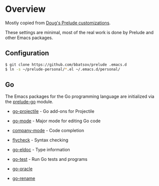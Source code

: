# Overview

Mostly copied from [Doug's Prelude customizations](https://raw.githubusercontent.com/dougm/prelude-personal).

These settings are minimal, most of the real work is done by Prelude
and other Emacs packages.

## Configuration

```bash
$ git clone https://github.com/bbatsov/prelude .emacs.d
$ ln -s ~/prelude-personal/*.el ~/.emacs.d/personal/
```

## Go

The Emacs packages for the Go programming language are initialized via the
[prelude-go](https://github.com/bbatsov/prelude/blob/master/modules/prelude-go.el) module.

* [go-projectile](https://github.com/dougm/go-projectile) -  Go add-ons for Projectile

* [go-mode](https://github.com/dominikh/go-mode.el) - Major mode for editing Go code

* [company-mode](http://company-mode.github.io/) - Code completion

* [flycheck](http://www.flycheck.org/) - Syntax checking

* [go-eldoc](https://github.com/syohex/emacs-go-eldoc) - Type information

* [go-test](https://github.com/nlamirault/gotest.el) - Run Go tests and programs

* [go-oracle](http://golang.org/s/oracle-user-manual)

* [go-rename](https://godoc.org/golang.org/x/tools/cmd/gorename)
